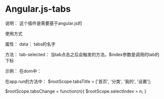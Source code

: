 # Angular.js-tabs

说明：
这个插件是需要基于angular.js的

使用方式
<my-tabs></my-tabs>

属性：
data：<array> tabs的名字

方法：
tab-selected： 当tab点击之后会触发的方法。$index参数是调用的tab的下标



示例：
在dom中：
<my-tabs data="tabsTitle" tab-selected="tabsChange($index)"></my-tabs>

在app.run的方法中：
$rootScope.tabsTitle = ['首页', '分类', '我的', '设置'];

$rootScope.tabsChange = function(n){
	$rootScope.selectIndex = n;
}


